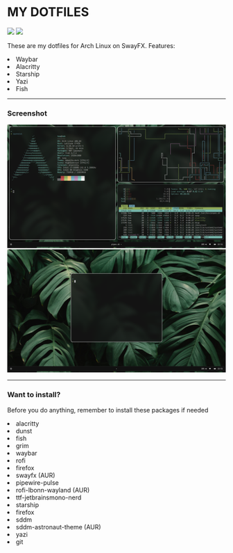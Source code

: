 <h1 style="text-align=center;">MY DOTFILES</h1>
<div>
  <img src="https://img.shields.io/badge/VERSION-1.0-blue?style=for-the-badge">
  <img src="https://img.shields.io/badge/Window_Manager-swayfx-blue?style=for-the-badge">
</div>

<p>These are my dotfiles for Arch Linux on SwayFX. Features:</p>
<li>Waybar</li>
<li>Alacritty</li>
<li>Starship</li>
<li>Yazi</li>
<li>Fish</li>
<hr>

<h3>Screenshot</h3>
<img src="20241002_22h51m27s_grim.png">
<img src="20241002_22h51m39s_grim.png">
<br>
<hr>
<h3>Want to install?</h3>
<p>Before you do anything, remember to install these packages if needed</p>

<li>alacritty</li>
<li>dunst</li>
<li>fish</li>
<li>grim</li>
<li>waybar</li>
<li>rofi</li>
<li>firefox</li>
<li>swayfx (AUR)</li>
<li>pipewire-pulse</li>
<li>rofi-lbonn-wayland (AUR)</li>
<li>ttf-jetbrainsmono-nerd</li>
<li>starship</li>
<li>firefox</li>
<li>sddm</li>
<li>sddm-astronaut-theme (AUR)</li>
<li>yazi</li>
<li>git</li>
<br>
